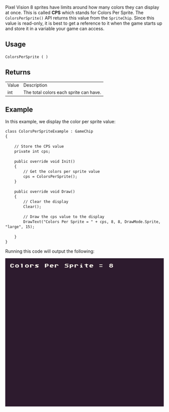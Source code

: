 Pixel Vision 8 sprites have limits around how many colors they can display at once. This is called **CPS** which stands for Colors Per Sprite. The `ColorsPerSprite()` API returns this value from the `SpriteChip`. Since this value is read-only, it is best to get a reference to it when the game starts up and store it in a variable your game can access.

## Usage

`ColorsPerSprite ( )`

## Returns

<table>
  <tr>
    <td>Value</td>
    <td>Description</td>
  </tr>
  <tr>
    <td>int</td>
    <td>The total colors each sprite can have.</td>
  </tr>
</table>


## Example

In this example, we display the color per sprite value:

    class ColorsPerSpriteExample : GameChip
    {

        // Store the CPS value
        private int cps;

        public override void Init()
        {
            // Get the colors per sprite value
            cps = ColorsPerSprite();
        }

        public override void Draw()
        {
            // Clear the display
            Clear();

            // Draw the cps value to the display
            DrawText("Colors Per Sprite = " + cps, 8, 8, DrawMode.Sprite, "large", 15);

        }
    }

Running this code will output the following:

<p style="text-align:center"><img src="images/ColorsPerSpriteOutput_image_0.png" /></p>


